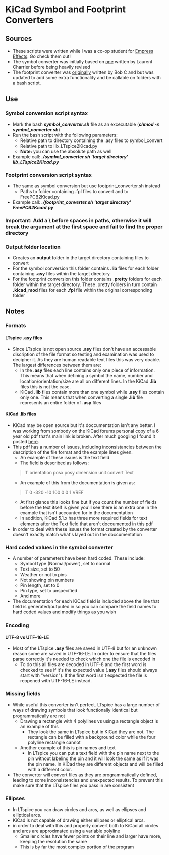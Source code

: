 # KiCad Symbol and Footprint Converters

## Sources
- These scripts were written while I was a co-op student for [Empress Effects](https://empresseffects.com/). Go check them out!
- The symbol converter was initially based on [one](https://github.com/laurentc2/LTspice2Kicad) written by Laurent Charrier before being heavily revised
- The footprint converter was [originally](https://github.com/bobc/kicad-pcblib) written by Bob C and but was updated to add some extra functionality and be callable on folders with a bash script.


## Use

### Symbol conversion script syntax

- Mark the bash ***symbol_converter.sh*** file as an excecutable (***chmod -x symbol_converter.sh***)
- Run the bash script with the following parameters:
  - Relative path to directory containing the .asy files to symbol_convert
  - Relative path to lib_LTspice2Kicad.py
  - **Note:** you can use the absolute path as well
- Example call: ***./symbol_converter.sh 'target directory' lib_LTspice2Kicad.py***

### Footprint conversion script syntax

- The same as symbol conversion but use footprint_converter.sh instead
  - Paths to folder containing .fpl files to convert and to FreePCB2Kicad<nolink></nolink>.py
- Example call: ***./footprint_converter.sh 'target directory' FreePCB2Kicad<nolink></nolink>.py***

### **Important: Add a \ before spaces in paths, otherwise it will break the argument at the first space and fail to find the proper directory**

### Output folder location

- Creates an **output** folder in the target directory containing files to convert
- For the symbol conversion this folder contains **.lib** files for each folder containing **.asy** files within the target directory
- For the footprint conversion this folder contains **.pretty** folders for each folder within the target directory. These .pretty folders in turn contain **.kicad_mod** files for each **.fpl** file within the original corresponding folder

## Notes

### Formats

#### LTspice .asy files

- Since LTspice is not open source **.asy** files don't have an accessable discription of the file format so testing and examination was used to decipher it. As they are human readable text files this was very doable. The largest differences between them are:
  - In the **.asy** files each line contains only one piece of information. This means that when defining a symbol the name, number and location/orientation/size are all on different lines. In the KiCad **.lib** files this is not the case.
  - KiCad **.lib** files contain more than one symbol while **.asy** files contain only one. This means that when converting a single **.lib** file represents an entire folder of **.asy** files

#### KiCad .lib files

- KiCad may be open source but it's doccumentation isn't any better. I was working from sombody on the KiCad forums personal copy of a 6 year old pdf that's main link is broken. After much googling I found it posted [here](https://lists.launchpad.net/kicad-developers/msg43412.html).
- This pdf has a number of issues, including inconsistancies between the description of the file format and the example lines given.
  - An example of these issues is the text field
  - The field is described as follows:
  >**T** orientation posx posy dimension unit convert Text
  - An example of this from the documentation is given as:
  >T 0 -320 -10 100 0 0 1 VREF
  - At first glance this looks fine but if you count the number of fields before the text itself is given you'll see there is an extra one in the example that isn't accounted for in the documentation
  - In addition, KiCad 5.1.x has three more required fields for text elements after the Text field that aren't doccumented in this pdf
- In order to deal with these issues the format created by the converter doesn't exactly match what's layed out in the doccumentation

### Hard coded values in the symbol converter

- A number of parameters have been hard coded. These include:
  - Symbol type (Normal/power), set to normal
  - Text size, set to 50
  - Weather or not to pins
  - Not showing pin numbers
  - Pin length, set to 0
  - Pin type, set to unspecified
  - And more
- The documentation for each KiCad field is included above the line that field is generated/outputed in so you can compare the field names to hard coded values and modify things as you wish

### Encoding

#### UTF-8 vs UTF-16-LE

- Most of the LTspice **.asy** files are saved in UTF-8 but for an unknown reason some are saved in UTF-16-LE. In order to ensure that the files parse correctly it's needed to check which one the file is encoded in
  - To do this all files are decoded in UTF-8 and the first word is checked to see if it's the expected value (**.asy** files should always start with "version"). If the first word isn't expected the file is reopened with UTF-16-LE instead.

### Missing fields

- While useful this converter isn't perfect. LTspice has a large number of ways of drawing symbols that look functionally identical but programmatically are not
  - Drawing a rectangle with 4 polylines vs using a rectangle object is an example of this
    - They look the same in LTspice but in KiCad they are not. The rectangle can be filled with a background color while the four polyline rectangle cannot
  - Another example of this is pin names and text
    - In LTspice you can put a text field with the pin name next to the pin without labeling the pin and it will look the same as if it was the pin name. In KiCad they are different objects and will be filled with a different color.
- The converter will convert files as they are programmatically defined, leading to some inconsistencies and unexpected results. To prevent this make sure that the LTspice files you pass in are consistent

### Ellipses

- In LTspice you can draw circles and arcs, as well as ellipses and elliptical arcs.
- KiCad is not capable of drawing either ellipses or elliptical arcs.
- in order to deal with this and properly convert both to KiCad all circles and arcs are approximated using a variable polyline
  - Smaller circles have fewer points on their line and larger have more, keeping the resolution the same
  - This is by far the most complex portion of the program
